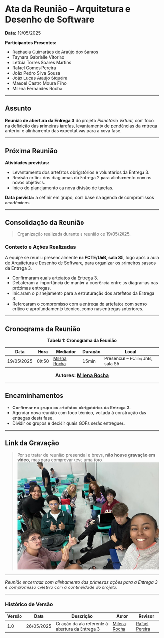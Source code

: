 # Ata da Reunião – Arquitetura e Desenho de Software

**Data:** 19/05/2025

**Participantes Presentes:**

* Raphaela Guimarães de Araújo dos Santos
* Taynara Gabrielle Vitorino
* Letícia Torres Soares Martins
* Rafael Gomes Pereira
* João Pedro Silva Sousa
* João Lucas Araújo Siqueira
* Manoel Castro Moura Filho
* Milena Fernandes Rocha

---

## Assunto

**Reunião de abertura da Entrega 3** do projeto *Planetário Virtual*, com foco na definição das primeiras tarefas, levantamento de pendências da entrega anterior e alinhamento das expectativas para a nova fase.

---

## Próxima Reunião

**Atividades previstas:**

* Levantamento dos artefatos obrigatórios e voluntários da Entrega 3.
* Revisão crítica dos diagramas da Entrega 2 para alinhamento com os novos objetivos.
* Início do planejamento da nova divisão de tarefas.

**Data prevista:** a definir em grupo, com base na agenda de compromissos acadêmicos.

---

## Consolidação da Reunião

> Organização realizada durante a reunião de 19/05/2025.

### Contexto e Ações Realizadas

A equipe se reuniu presencialmente **na FCTE/UnB, sala S5**, logo após a aula de Arquitetura e Desenho de Software, para organizar os primeiros passos da Entrega 3.

* Confirmaram quais artefatos da Entrega 3.
* Debateram a importância de manter a coerência entre os diagramas nas próximas entregas.
* Iniciaram o planejamento para a estruturação dos artefatos da Entrega 3.
* Reforçaram o compromisso com a entrega de artefatos com senso crítico e aprofundamento técnico, como nas entregas anteriores.

---

## Cronograma da Reunião

<div align="center">

**Tabela 1: Cronograma da Reunião**

| Data       | Hora  | Mediador                                        | Duração | Local                          |
| ---------- | ----- | ----------------------------------------------- | ------- | ------------------------------ |
| 19/05/2025 | 09:50 | [Milena Rocha](https://github.com/milenafrocha) | 15min   | Presencial – FCTE/UnB, sala S5 |

<font size="3"><p style="text-align: center"><b>Autores: [Milena Rocha](https://github.com/milenafrocha)</b></p></font>

</div>

---

## Encaminhamentos

* Confirmar no grupo os artefatos obrigatórios da Entrega 3.
* Agendar nova reunião com foco técnico, voltada à construção das entregas desta fase.
* Dividir os grupos e decidir quais GOFs serão entregues.

---

## Link da Gravação

> Por se tratar de reunião presencial e breve, **não houve gravação em vídeo**, mas para comprovar teve uma foto.
![Reunião 1](../assets/Reuniao_1.jpg)

---

*Reunião encerrada com alinhamento das primeiras ações para a Entrega 3 e compromisso coletivo com a continuidade do projeto.*

---

### Histórico de Versão

| Versão | Data       | Descrição                                        | Autor                                           | Revisor                                          |
| ------ | ---------- | ------------------------------------------------ | ----------------------------------------------- | ------------------------------------------------ |
| 1.0    | 26/05/2025 | Criação da ata referente à abertura da Entrega 3 | [Milena Rocha](https://github.com/milenafrocha) | [Rafael Pereira](https://github.com/rafgpereira) |

